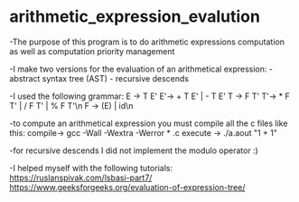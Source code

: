# arithmetic_expression_evalution

-The purpose of this program is to do arithmetic expressions
computation as well as computation priority management

-I make two versions for the evaluation of an arithmetical expression:
	- abstract syntax tree (AST)
	- recursive descends

-I used the following grammar:
	E -> T E'
	E'-> + T E' | - T E'
	T -> F T'
	T'-> * F T' | / F T' | % F T'\n
	F -> (E) | id\n

-to compute an arithmetical expression you must compile all the c files like this:
	compile-> gcc -Wall -Wextra -Werror * .c
	execute -> ./a.aout "1 + 1"

-for recursive descends I did not implement the modulo operator :)

-I helped myself with the following tutorials:
	https://ruslanspivak.com/lsbasi-part7/
	https://www.geeksforgeeks.org/evaluation-of-expression-tree/
